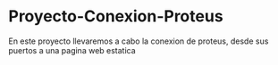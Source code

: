 # Proyecto-Conexion-Proteus
En este proyecto llevaremos a cabo la conexion de proteus, desde sus puertos a una pagina web estatica
